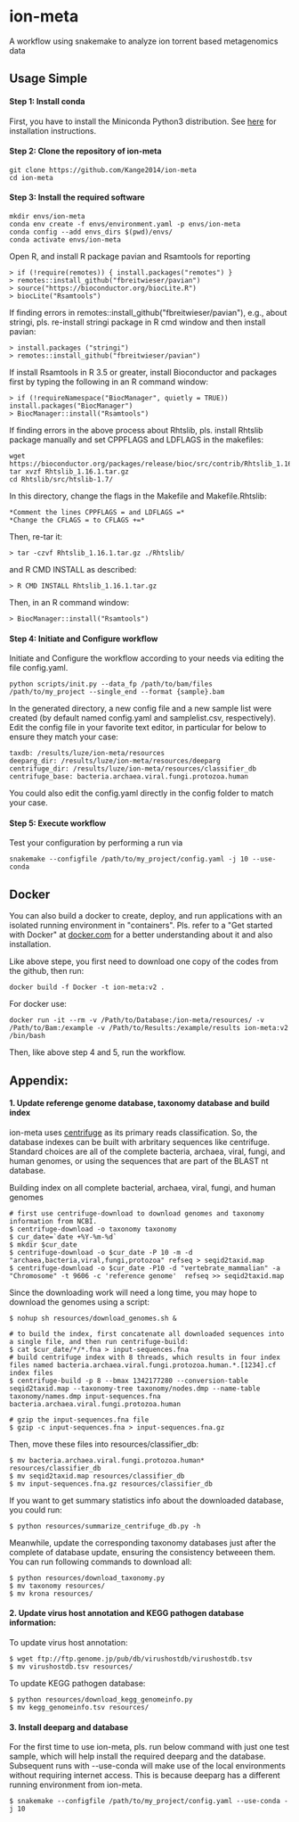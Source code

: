 # ion-meta
A workflow using snakemake to analyze ion torrent based metagenomics data

## Usage Simple
#### Step 1: Install conda
First, you have to install the Miniconda Python3 distribution. See [here](https://docs.conda.io/en/latest/miniconda.html#installing) for installation instructions. 

#### Step 2: Clone the repository of ion-meta
    git clone https://github.com/Kange2014/ion-meta
    cd ion-meta

#### Step 3: Install the required software
    mkdir envs/ion-meta
    conda env create -f envs/environment.yaml -p envs/ion-meta
    conda config --add envs_dirs $(pwd)/envs/
    conda activate envs/ion-meta

Open R, and install R package pavian and Rsamtools for reporting

    > if (!require(remotes)) { install.packages("remotes") }
    > remotes::install_github("fbreitwieser/pavian")
    > source("https://bioconductor.org/biocLite.R")
    > biocLite("Rsamtools")

If finding errors in remotes::install_github("fbreitwieser/pavian"), e.g., about stringi, pls. re-install stringi package in R cmd window and then install pavian:

    > install.packages ("stringi")
    > remotes::install_github("fbreitwieser/pavian")

If install Rsamtools in R 3.5 or greater, install Bioconductor and packages first by typing the following in an R command window:

    > if (!requireNamespace("BiocManager", quietly = TRUE)) install.packages("BiocManager")
    > BiocManager::install("Rsamtools")

If finding errors in the above process about Rhtslib, pls. install Rhtslib package manually and set CPPFLAGS and LDFLAGS in the makefiles:

    wget https://bioconductor.org/packages/release/bioc/src/contrib/Rhtslib_1.16.1.tar.gz
    tar xvzf Rhtslib_1.16.1.tar.gz
    cd Rhtslib/src/htslib-1.7/

In this directory, change the flags in the Makefile and Makefile.Rhtslib:

    *Comment the lines CPPFLAGS = and LDFLAGS =*
    *Change the CFLAGS = to CFLAGS +=*

Then, re-tar it:

    > tar -czvf Rhtslib_1.16.1.tar.gz ./Rhtslib/

and R CMD INSTALL as described: 
    
    > R CMD INSTALL Rhtslib_1.16.1.tar.gz

Then, in an R command window: 

    > BiocManager::install("Rsamtools")

#### Step 4: Initiate and Configure workflow
Initiate and Configure the workflow according to your needs via editing the file config.yaml.

    python scripts/init.py --data_fp /path/to/bam/files /path/to/my_project --single_end --format {sample}.bam

In the generated directory, a new config file and a new sample list were created (by default named config.yaml and samplelist.csv, respectively). Edit the config file in your favorite text editor, in particular for below to ensure they match your case:

    taxdb: /results/luze/ion-meta/resources
    deeparg_dir: /results/luze/ion-meta/resources/deeparg
    centrifuge_dir: /results/luze/ion-meta/resources/classifier_db
    centrifuge_base: bacteria.archaea.viral.fungi.protozoa.human

You could also edit the config.yaml directly in the config folder to match your case.

#### Step 5: Execute workflow
Test your configuration by performing a run via
    
    snakemake --configfile /path/to/my_project/config.yaml -j 10 --use-conda


## Docker

You can also build a docker to create, deploy, and run applications with an isolated running environment in "containers". Pls. refer to a "Get started with Docker" at [docker.com](https://docs.docker.com/get-started/) for a better understanding about it and also installation.

Like above stepe, you first need to download one copy of the codes from the github, then run:

    docker build -f Docker -t ion-meta:v2 .

For docker use:

    docker run -it --rm -v /Path/to/Database:/ion-meta/resources/ -v /Path/to/Bam:/example -v /Path/to/Results:/example/results ion-meta:v2 /bin/bash

Then, like above step 4 and 5, run the workflow.

## Appendix:
#### 1. Update referenge genome database, taxonomy database and build index

ion-meta uses [centrifuge](https://ccb.jhu.edu/software/centrifuge/) as its primary reads classification. So, the database indexes can be built with arbritary sequences like centrifuge. Standard choices are all of the complete bacteria, archaea, viral, fungi, and human genomes, or using the sequences that are part of the BLAST nt database.

Building index on all complete bacterial, archaea, viral, fungi, and human genomes
    
    # first use centrifuge-download to download genomes and taxonomy information from NCBI. 
    $ centrifuge-download -o taxonomy taxonomy 
    $ cur_date=`date +%Y-%m-%d`
    $ mkdir $cur_date
    $ centrifuge-download -o $cur_date -P 10 -m -d "archaea,bacteria,viral,fungi,protozoa" refseq > seqid2taxid.map
    $ centrifuge-download -o $cur_date -P10 -d "vertebrate_mammalian" -a "Chromosome" -t 9606 -c 'reference genome'  refseq >> seqid2taxid.map

Since the downloading work will need a long time, you may hope to download the genomes using a script:

    $ nohup sh resources/download_genomes.sh &

    # to build the index, first concatenate all downloaded sequences into a single file, and then run centrifuge-build:
    $ cat $cur_date/*/*.fna > input-sequences.fna
    # build centrifuge index with 8 threads, which results in four index files named bacteria.archaea.viral.fungi.protozoa.human.*.[1234].cf index files
    $ centrifuge-build -p 8 --bmax 1342177280 --conversion-table seqid2taxid.map --taxonomy-tree taxonomy/nodes.dmp --name-table taxonomy/names.dmp input-sequences.fna bacteria.archaea.viral.fungi.protozoa.human
    
    # gzip the input-sequences.fna file
    $ gzip -c input-sequences.fna > input-sequences.fna.gz

Then, move these files into resources/classifier_db:

    $ mv bacteria.archaea.viral.fungi.protozoa.human* resources/classifier_db
    $ mv seqid2taxid.map resources/classifier_db
    $ mv input-sequences.fna.gz resources/classifier_db

If you want to get summary statistics info about the downloaded database, you could run:
    
    $ python resources/summarize_centrifuge_db.py -h

Meanwhile, update the corresponding taxonomy databases just after the complete of database update, ensuring the consistency betweeen them. You can run following commands to download all:
    
    $ python resources/download_taxonomy.py
    $ mv taxonomy resources/
    $ mv krona resources/

#### 2. Update virus host annotation and KEGG pathogen database information:

To update virus host annotation:
    
    $ wget ftp://ftp.genome.jp/pub/db/virushostdb/virushostdb.tsv
    $ mv virushostdb.tsv resources/

To update KEGG pathogen database:

    $ python resources/download_kegg_genomeinfo.py
    $ mv kegg_genomeinfo.tsv resources/

#### 3. Install deeparg and database

For the first time to use ion-meta, pls. run below command with just one test sample, which will help install the required deeparg and the database. Subsequent runs with --use-conda will make use of the local environments without requiring internet access. This is because deeparg has a different running environment from ion-meta.

    $ snakemake --configfile /path/to/my_project/config.yaml --use-conda -j 10
    
    
    
